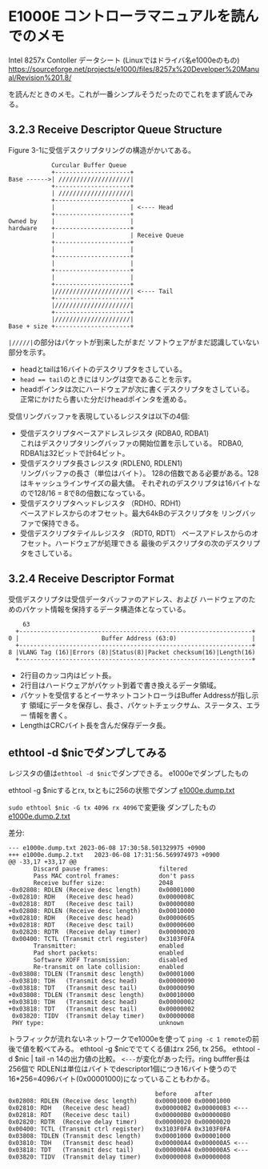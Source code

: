 # E1000E コントローラマニュアルを読んでのメモ

Intel 8257x Contoller データシート (Linuxではドライバ名e1000eのもの)
https://sourceforge.net/projects/e1000/files/8257x%20Developer%20Manual/Revision%201.8/

を読んだときのメモ。これが一番シンプルそうだったのでこれをまず読んでみる。

## 3.2.3 Receive Descriptor Queue Structure

Figure 3-1に受信デスクリプタリングの構造がかいてある。

```
            Curcular Buffer Queue
            +---------------------+
Base ------>| ////////////////////|
            +---------------------+
            | ////////////////////|
            +---------------------+
            |                     | <---- Head
            +---------------------+
Owned by    |                     | 
hardware    +---------------------+ 
            |                     | Receive Queue
            +---------------------+  
            |                     |
            +---------------------+
            |                     |
            +---------------------+
            |                     |
            +---------------------+
            |/////////////////////| <---- Tail
            +---------------------+
            |/////////////////////|
            +---------------------+
            |/////////////////////|
Base + size +---------------------+
```

``|/////|``の部分はパケットが到来したがまだ
ソフトウェアがまだ認識していない部分を示す。

- headとtailは16バイトのデスクリプタをさしている。
- ``head == tail``のときにはリングは空であることを示す。
- headポインタは次にハードウェアが次に書くデスクリプタをさしている。
正常にかけたら書いた分だけheadポインタを進める。

受信リングバッファを表現しているレジスタは以下の4個:

- 受信デスクリプタベースアドレスレジスタ (RDBA0, RDBA1)<br>
これはデスクリプタリングバッファの開始位置を示している。
RDBA0, RDBA1は32ビットで計64ビット。
- 受信デスクリプタ長さレジスタ (RDLEN0, RDLEN1)<br>
リングバッファの長さ（単位はバイト）。
128の倍数である必要がある。128はキャッシュラインサイズの最大値。
それぞれのデスクリプタは16バイトなので128/16 = 8で8の倍数になっている。
- 受信デスクリプタヘッドレジスタ （RDH0、RDH1）<br>
ベースアドレスからのオフセット。最大64kBのデスクリプタを
リングバッファで保持できる。
- 受信デスクリプタテイルレジスタ （RDT0, RDT1）
ベースアドレスからのオフセット。ハードウェアが処理できる
最後のデスクリプタの次のデスクリプタをさしている。

## 3.2.4 Receive Descriptor Format

受信デスクリプタは受信データバッファのアドレス、および
ハードウェアのためのパケット情報を保持するデータ構造体となっている。

```
    63
  +-----------------------------------------------------------------+
0 |                       Buffer Address (63:0)                     |
  +-----------------------------------------------------------------+
8 |VLANG Tag (16)|Errors (8)|Status(8)|Packet checksum(16)|Length(16)
  +-----------------------------------------------------------------+
```

- 2行目のカッコ内はビット長。
- 2行目はハードウェアがパケット到着で書き換えるデータ領域。
- パケットを受信するとイーサネットコントローラはBuffer Addressが指し示す
領域にデータを保存し、長さ、パケットチェックサム、ステータス、エラー
情報を書く。
- LengthはCRCバイト長を含んだ保存データ長。

## ethtool -d $nicでダンプしてみる

レジスタの値は``ethtool -d $nic``でダンプできる。
e1000eでダンプしたもの

ethtool -g $nicするとrx, txともに256の状態でダンプ
[e1000e.dump.txt](e1000e.dump.txt)

``sudo ethtool $nic -G tx 4096 rx 4096``で変更後
ダンプしたもの
[e1000e.dump.2.txt](e1000e.dump.2.txt)

差分:
```
--- e1000e.dump.txt	2023-06-08 17:30:58.501329975 +0900
+++ e1000e.dump.2.txt	2023-06-08 17:31:56.569974973 +0900
@@ -33,17 +33,17 @@
       Discard pause frames:              filtered
       Pass MAC control frames:           don't pass
       Receive buffer size:               2048
-0x02808: RDLEN (Receive desc length)     0x00001000
-0x02810: RDH   (Receive desc head)       0x0000008C
-0x02818: RDT   (Receive desc tail)       0x00000080
+0x02808: RDLEN (Receive desc length)     0x00010000
+0x02810: RDH   (Receive desc head)       0x00000605
+0x02818: RDT   (Receive desc tail)       0x00000600
 0x02820: RDTR  (Receive delay timer)     0x00000020
 0x00400: TCTL (Transmit ctrl register)   0x3103F0FA
       Transmitter:                       enabled
       Pad short packets:                 enabled
       Software XOFF Transmission:        disabled
       Re-transmit on late collision:     enabled
-0x03808: TDLEN (Transmit desc length)    0x00001000
-0x03810: TDH   (Transmit desc head)      0x00000090
-0x03818: TDT   (Transmit desc tail)      0x00000090
+0x03808: TDLEN (Transmit desc length)    0x00010000
+0x03810: TDH   (Transmit desc head)      0x00000002
+0x03818: TDT   (Transmit desc tail)      0x00000002
 0x03820: TIDV  (Transmit delay timer)    0x00000008
 PHY type:                                unknown
```

トラフィックが流れないネットワークでe1000eを使って
``ping -c 1 remote``の前後で値を較べてみる。
ethtool -g $nicででてくる値はrx 256, tx 256。
ethtool -d $nic | tail -n 14の出力値の比較。
``<---``が変化があった行。ring bufffer長は256個で
RDLENは単位はバイトでdescriptor1個につき16バイト使うので
16*256=4096バイト(0x00001000)になっていることもわかる。

```
                                         before     after
0x02808: RDLEN (Receive desc length)     0x00001000	0x00001000
0x02810: RDH   (Receive desc head)       0x000000B2	0x000000B3 <---
0x02818: RDT   (Receive desc tail)       0x000000B0	0x000000B0
0x02820: RDTR  (Receive delay timer)     0x00000020	0x00000020
0x00400: TCTL (Transmit ctrl register)   0x3103F0FA	0x3103F0FA
0x03808: TDLEN (Transmit desc length)    0x00001000	0x00001000
0x03810: TDH   (Transmit desc head)      0x000000A4	0x000000A5 <---
0x03818: TDT   (Transmit desc tail)      0x000000A4	0x000000A5 <---
0x03820: TIDV  (Transmit delay timer)    0x00000008	0x00000008
```
